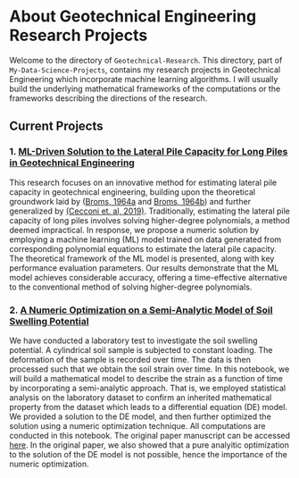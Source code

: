 # **About Geotechnical Engineering Research Projects**

Welcome to the directory of `Geotechnical-Research`. This directory, part of `My-Data-Science-Projects`,
contains my research projects in Geotechnical Engineering which incorporate machine learning algorithms.
I will usually build the underlying mathematical frameworks of the computations or the frameworks describing the
directions of the research.

## **Current Projects**

### 1. [ML-Driven Solution to the Lateral Pile Capacity for Long Piles in Geotechnical Engineering](/Geotechnical-Research/ML_Driven_Solution_of_long_pile.ipynb)

This research focuses on an innovative method for estimating lateral pile capacity in geotechnical engineering,
building upon the theoretical groundwork laid by ([Broms, 1964a](https://doi.org/10.1061/JSFEAQ.0000611) and
[Broms, 1964b](https://doi.org/10.1061/JSFEAQ.0000614)) and further generalized by
[(Cecconi et. al, 2019)](https://doi.org/10.1016/j.sandf.2019.01.007). Traditionally, estimating the lateral pile
capacity of long piles involves solving higher-degree polynomials, a method deemed impractical. In response,
we propose a numeric solution by employing a machine learning (ML) model trained on data generated from corresponding
polynomial equations to estimate the lateral pile capacity. The theoretical framework of the ML model is presented,
along with key performance evaluation parameters. Our results demonstrate that the ML model achieves considerable
accuracy, offering a time-effective alternative to the conventional method of solving higher-degree polynomials.

### 2. [A Numeric Optimization on a Semi-Analytic Model of Soil Swelling Potential](/Geotechnical-Research/Soil_Swelling_Potential.ipynb)

We have conducted a laboratory test to investigate the soil swelling potential. A cylindrical soil sample is subjected
to constant loading. The deformation of the sample is recorded over time. The data is then processed such that we obtain
the soil strain over time. In this notebook, we will build a mathematical model to describe the strain as a function
of time by incorporating a semi-analytic approach. That is, we employed statistical analysis on the laboratory dataset
to confirm an inherited mathematical property from the dataset which leads to a differential equation (DE) model.
We provided a solution to the DE model, and then further optimized the solution using a numeric optimization technique.
All computations are conducted in this notebook. The original paper manuscript can be accessed
[here](http://dx.doi.org/10.13140/RG.2.2.21197.61928). In the original paper, we also showed that a pure analyitic
optimization to the solution of the DE model is not possible, hence the importance of the numeric optimization.
